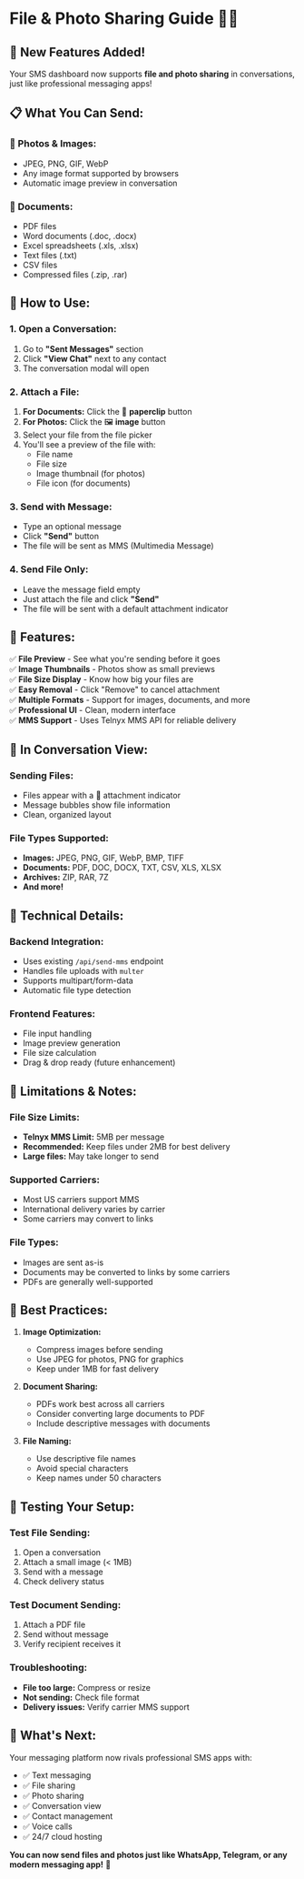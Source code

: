 # File & Photo Sharing Guide 📎📸

## 🎉 **New Features Added!**

Your SMS dashboard now supports **file and photo sharing** in conversations, just like professional messaging apps!

## 📋 **What You Can Send:**

### **📸 Photos & Images:**
- JPEG, PNG, GIF, WebP
- Any image format supported by browsers
- Automatic image preview in conversation

### **📄 Documents:**
- PDF files
- Word documents (.doc, .docx)
- Excel spreadsheets (.xls, .xlsx)
- Text files (.txt)
- CSV files
- Compressed files (.zip, .rar)

## 🚀 **How to Use:**

### **1. Open a Conversation:**
1. Go to **"Sent Messages"** section
2. Click **"View Chat"** next to any contact
3. The conversation modal will open

### **2. Attach a File:**
1. **For Documents:** Click the 📎 **paperclip** button
2. **For Photos:** Click the 🖼️ **image** button
3. Select your file from the file picker
4. You'll see a preview of the file with:
   - File name
   - File size
   - Image thumbnail (for photos)
   - File icon (for documents)

### **3. Send with Message:**
- Type an optional message
- Click **"Send"** button
- The file will be sent as MMS (Multimedia Message)

### **4. Send File Only:**
- Leave the message field empty
- Just attach the file and click **"Send"**
- The file will be sent with a default attachment indicator

## 🎯 **Features:**

✅ **File Preview** - See what you're sending before it goes  
✅ **Image Thumbnails** - Photos show as small previews  
✅ **File Size Display** - Know how big your files are  
✅ **Easy Removal** - Click "Remove" to cancel attachment  
✅ **Multiple Formats** - Support for images, documents, and more  
✅ **Professional UI** - Clean, modern interface  
✅ **MMS Support** - Uses Telnyx MMS API for reliable delivery  

## 📱 **In Conversation View:**

### **Sending Files:**
- Files appear with a 📎 attachment indicator
- Message bubbles show file information
- Clean, organized layout

### **File Types Supported:**
- **Images:** JPEG, PNG, GIF, WebP, BMP, TIFF
- **Documents:** PDF, DOC, DOCX, TXT, CSV, XLS, XLSX
- **Archives:** ZIP, RAR, 7Z
- **And more!**

## 🔧 **Technical Details:**

### **Backend Integration:**
- Uses existing `/api/send-mms` endpoint
- Handles file uploads with `multer`
- Supports multipart/form-data
- Automatic file type detection

### **Frontend Features:**
- File input handling
- Image preview generation
- File size calculation
- Drag & drop ready (future enhancement)

## 🚨 **Limitations & Notes:**

### **File Size Limits:**
- **Telnyx MMS Limit:** 5MB per message
- **Recommended:** Keep files under 2MB for best delivery
- **Large files:** May take longer to send

### **Supported Carriers:**
- Most US carriers support MMS
- International delivery varies by carrier
- Some carriers may convert to links

### **File Types:**
- Images are sent as-is
- Documents may be converted to links by some carriers
- PDFs are generally well-supported

## 🎯 **Best Practices:**

1. **Image Optimization:**
   - Compress images before sending
   - Use JPEG for photos, PNG for graphics
   - Keep under 1MB for fast delivery

2. **Document Sharing:**
   - PDFs work best across all carriers
   - Consider converting large documents to PDF
   - Include descriptive messages with documents

3. **File Naming:**
   - Use descriptive file names
   - Avoid special characters
   - Keep names under 50 characters

## 🧪 **Testing Your Setup:**

### **Test File Sending:**
1. Open a conversation
2. Attach a small image (< 1MB)
3. Send with a message
4. Check delivery status

### **Test Document Sending:**
1. Attach a PDF file
2. Send without message
3. Verify recipient receives it

### **Troubleshooting:**
- **File too large:** Compress or resize
- **Not sending:** Check file format
- **Delivery issues:** Verify carrier MMS support

## 🎉 **What's Next:**

Your messaging platform now rivals professional SMS apps with:
- ✅ Text messaging
- ✅ File sharing
- ✅ Photo sharing
- ✅ Conversation view
- ✅ Contact management
- ✅ Voice calls
- ✅ 24/7 cloud hosting

**You can now send files and photos just like WhatsApp, Telegram, or any modern messaging app!** 🚀 